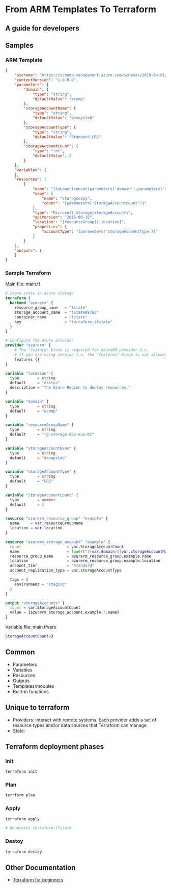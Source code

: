 # From ARM Templates To Terraform
## A guide for developers

## Samples

### ARM Template
```json
{
    "$schema": "https://schema.management.azure.com/schemas/2019-04-01/deploymentTemplate.json#",
    "contentVersion": "1.0.0.0",
    "parameters": {
        "domain": {
            "type": "string",
            "defaultValue": "ecomp"
        },
        "storageAccountName": {
            "type": "string",
            "defaultValue": "devopslab"
        },
        "storageAccountType": {
            "type": "string",
            "defaultValue": "Standard_LRS"
        },
        "StorageAccountCount": {
            "type": "int",
            "defaultValue": 2
        }
    },
    "variables": {
    },
    "resources": [
        {
            "name": "[toLower(concat(parameters('domain'),parameters('storageAccountName'),copyIndex())))]",
            "copy": {
                "name": "storagecopy",
                "count": "[parameters('StorageAccountCount')]"
            },
            "type": "Microsoft.Storage/storageAccounts",
            "apiVersion": "2015-06-15",
            "location": "[resourceGroup().location]",
            "properties": {
                "accountType": "[parameters('storageAccountType')]"
            }
        }
    ],
    "outputs": {
    }
}
```

### Sample Terraform

Main file: main.tf

```terraform
# Store state in Azure storage
terraform {
  backend "azurerm" {
    resource_group_name   = "tstate"
    storage_account_name  = "tstate09762"
    container_name        = "tstate"
    key                   = "terraform.tfstate"
  }
}

# Configure the Azure provider
provider "azurerm" { 
    # The "feature" block is required for AzureRM provider 2.x. 
    # If you are using version 1.x, the "features" block is not allowed.
    features {}
}

variable "location" {
  type        = string
  default     = "eastus"
  description = "The Azure Region to deploy resources."
}

variable "domain" {
  type        = string
  default     = "ecomp"
}

variable "resourceGroupName" {
  type        = string
  default     = "rg-storage-dev-eus-01"
}

variable "storageAccountName" {
  type        = string
  default     = "devopslab"
}

variable "storageAccountType" {
  type        = string
  default     = "LRS"
}

variable "StorageAccountCount" {
  type        = number
  default     = 2
}

resource "azurerm_resource_group" "example" {
  name     = var.resourceGroupName
  location = var.location
}

resource "azurerm_storage_account" "example" {
  count                    = var.StorageAccountCount
  name                     = lower("${var.domain}${var.storageAccountName}${count.index}")
  resource_group_name      = azurerm_resource_group.example.name
  location                 = azurerm_resource_group.example.location
  account_tier             = "Standard"
  account_replication_type = var.storageAccountType

  tags = {
    environment = "staging"
  }
}

output "storageAccounts" {
  count = var.StorageAccountCount
  value = [azurerm_storage_account.example.*.name]
}
```

Variable file: main.tfvars

```bash
StorageAccountCount=3
```

## Common

- Parameters
- Variables
- Resources
- Outputs
- Templates/modules
- Built-in functions


## Unique to terraform

- Providers: interact with remote systems. Each provider adds a set of resource types and/or data sources that Terraform can manage.
- State:

## Terraform deployment phases

### Init

```bash
terraform init
```

### Plan

```bash
terrform plan
```

### Apply

```bash
terraform apply

# Generates terraform.tfstate
```

### Destoy

```bash
terraform destoy
```

## Other Documentation

- [Terraform for beginners](https://geekflare.com/terraform-for-beginners/)
